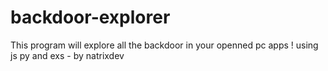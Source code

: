 # backdoor-explorer
This program will explore all the backdoor in your openned pc apps ! using js py and exs - by natrixdev
